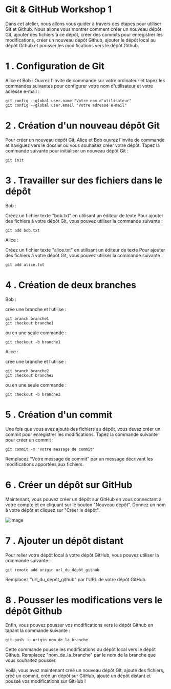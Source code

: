 # Git & GitHub Workshop 1

Dans cet atelier, nous allons vous guider à travers des étapes pour utiliser Git et Github. Nous allons vous montrer comment créer un nouveau dépôt Git, ajouter des
fichiers à ce dépôt, créer des commits pour enregistrer les modifications, créer un nouveau dépôt Github, ajouter le dépôt local au dépôt Github et pousser les modifications vers le dépôt Github.


# 1 . Configuration de Git
Alice et Bob : Ouvrez l'invite de commande sur votre ordinateur et tapez les commandes suivantes pour configurer votre nom d'utilisateur et votre adresse e-mail :
```
git config --global user.name "Votre nom d'utilisateur"
git config --global user.email "Votre adresse e-mail"
```
# 2 . Création d'un nouveau dépôt Git
Pour créer un nouveau dépôt Git, Alice et Bob ouvrez l'invite de commande et naviguez vers le dossier où vous souhaitez créer votre dépôt. Tapez la commande suivante pour initialiser un nouveau dépôt Git :
```
git init
```

# 3 . Travailler sur des fichiers dans le dépôt 
Bob  : 

Créez un fichier texte "bob.txt" en utilisant un éditeur de texte
Pour ajouter des fichiers à votre dépôt Git, vous pouvez utiliser la commande suivante :
```
git add bob.txt
```

Alice : 

Créez un fichier texte "alice.txt" en utilisant un éditeur de texte
Pour ajouter des fichiers à votre dépôt Git, vous pouvez utiliser la commande suivante :
```
git add alice.txt
```

# 4 . Création de deux branches 

Bob  : 

crée une branche et l’utilise :
```
git branch branche1
git checkout branche1
```
ou en une seule commande :
```
git checkout -b branche1
```

Alice : 

crée une branche et l’utilise :
```
git branch branche2
git checkout branche2
```
ou en une seule commande :
```
git checkout -b branche2
```

# 5 . Création d'un commit 
Une fois que vous avez ajouté des fichiers au dépôt, vous devez créer un commit pour enregistrer les modifications. Tapez la commande suivante pour créer un commit :
```
git commit -m "Votre message de commit"
```
Remplacez "Votre message de commit" par un message décrivant les modifications apportées aux fichiers.

# 6 . Créer un dépôt sur GitHub 
Maintenant, vous pouvez créer un dépôt sur GitHub en vous connectant à votre compte et en cliquant sur le bouton "Nouveau dépôt". Donnez un nom à votre dépôt et cliquez sur "Créer le dépôt".


![image](https://user-images.githubusercontent.com/123757632/221890517-b9793939-b1a1-407b-96b4-0f3207dc9c93.png)

# 7 . Ajouter un dépôt distant 
Pour relier votre dépôt local à votre dépôt GitHub, vous pouvez utiliser la commande suivante :
```
git remote add origin url_du_dépôt_github
```
Remplacez "url_du_dépôt_github" par l'URL de votre dépôt GitHub.

# 8 . Pousser les modifications vers le dépôt Github

Enfin, vous pouvez pousser vos modifications vers le dépôt Github en tapant la commande suivante : 
```
git push -u origin nom_de_la_branche
```
Cette commande pousse les modifications du dépôt local vers le dépôt Github.
Remplacez "nom_de_la_branche" par le nom de la branche que vous souhaitez pousser.


Voilà, vous avez maintenant créé un nouveau dépôt Git, ajouté des fichiers, créé un commit, créé un dépôt sur GitHub, ajouté un dépôt distant et poussé vos modifications sur GitHub ! 
